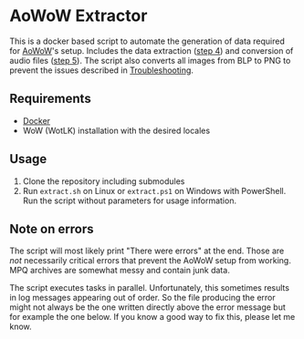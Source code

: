 # AoWoW Extractor

This is a docker based script to automate the generation of data required for [AoWoW](https://github.com/Sarjuuk/aowow)'s setup. Includes the data extraction ([step 4](https://github.com/Sarjuuk/aowow/blob/master/README.md#4-extract-the-client-archives-mpqs)) and conversion of audio files ([step 5](https://github.com/Sarjuuk/aowow/blob/master/README.md#5-reencode-the-audio-files)). The script also converts all images from BLP to PNG to prevent the issues described in [Troubleshooting](https://github.com/Sarjuuk/aowow/blob/master/README.md#troubleshooting).

## Requirements

* [Docker](https://docs.docker.com/get-docker/)
* WoW (WotLK) installation with the desired locales

## Usage

1. Clone the repository including submodules
2. Run `extract.sh` on Linux or `extract.ps1` on Windows with PowerShell. Run the script without parameters for usage information.

## Note on errors

The script will most likely print "There were errors" at the end. Those are _not_ necessarily critical errors that prevent the AoWoW setup from working. MPQ archives are somewhat messy and contain junk data.

The script executes tasks in parallel. Unfortunately, this sometimes results in log messages appearing out of order. So the file producing the error might not always be the one written directly above the error message but for example the one below. If you know a good way to fix this, please let me know.
